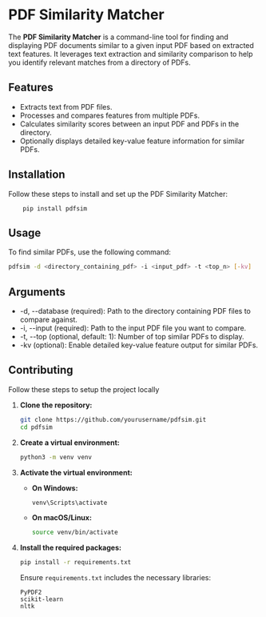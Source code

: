 # PDF Similarity Matcher

The **PDF Similarity Matcher** is a command-line tool for finding and displaying PDF documents similar to a given input PDF based on extracted text features. It leverages text extraction and similarity comparison to help you identify relevant matches from a directory of PDFs.

## Features

- Extracts text from PDF files.
- Processes and compares features from multiple PDFs.
- Calculates similarity scores between an input PDF and PDFs in the directory.
- Optionally displays detailed key-value feature information for similar PDFs.

## Installation

Follow these steps to install and set up the PDF Similarity Matcher:

```
    pip install pdfsim
```

## Usage

To find similar PDFs, use the following command:

```bash
pdfsim -d <directory_containing_pdf> -i <input_pdf> -t <top_n> [-kv]
```

## Arguments
- -d, --database (required): Path to the directory containing PDF files to compare against.
- -i, --input (required): Path to the input PDF file you want to compare.
- -t, --top (optional, default: 1): Number of top similar PDFs to display.
- -kv (optional): Enable detailed key-value feature output for similar PDFs.

## Contributing

Follow these steps to setup the project locally

1. **Clone the repository:**

    ```bash
    git clone https://github.com/yourusername/pdfsim.git
    cd pdfsim
    ```

2. **Create a virtual environment:**

    ```bash
    python3 -m venv venv
    ```

3. **Activate the virtual environment:**

    - **On Windows:**

      ```bash
      venv\Scripts\activate
      ```

    - **On macOS/Linux:**

      ```bash
      source venv/bin/activate
      ```

4. **Install the required packages:**

    ```bash
    pip install -r requirements.txt
    ```

    Ensure `requirements.txt` includes the necessary libraries:

    ```
    PyPDF2
    scikit-learn
    nltk
    ```


